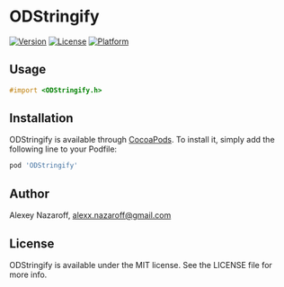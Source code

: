 # ODStringify

[![Version](https://img.shields.io/cocoapods/v/ODStringify.svg?style=flat)](http://cocoapods.org/pods/ODStringify)
[![License](https://img.shields.io/cocoapods/l/ODStringify.svg?style=flat)](http://cocoapods.org/pods/ODStringify)
[![Platform](https://img.shields.io/cocoapods/p/ODStringify.svg?style=flat)](http://cocoapods.org/pods/ODStringify)

## Usage

```objective-c
#import <ODStringify.h>
```

## Installation

ODStringify is available through [CocoaPods](http://cocoapods.org). To install
it, simply add the following line to your Podfile:

```ruby
pod 'ODStringify'
```

## Author

Alexey Nazaroff, alexx.nazaroff@gmail.com

## License

ODStringify is available under the MIT license. See the LICENSE file for more info.

